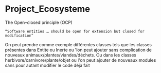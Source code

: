 # Project_Ecosysteme
The Open–closed principle (OCP)

    “Software entities … should be open for extension but closed for modification”

On peut prendre comme exemple différentes classes tels que les classes présentes dans Entite ou Inerte ou 'lon peut ajouter sans complication de nouveaux animaux/plantes/viandes/déchets. Ou dans les classes herbivore/carnivore/plante/objet ou l'on peut ajouter de nouveaux modules sans pour autant modifier le code déja fait 
